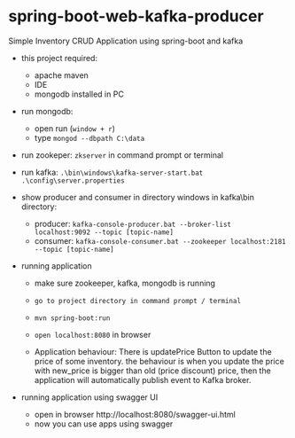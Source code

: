 # spring-boot-web-kafka-producer
Simple Inventory CRUD Application using spring-boot and kafka

- this project required:
    - apache maven
    - IDE
    - mongodb installed in PC

- run mongodb:
    - open run (`window + r`)
    - type `mongod --dbpath C:\data`

- run zookeper: `zkserver` in command prompt or terminal

- run kafka: `.\bin\windows\kafka-server-start.bat .\config\server.properties`

- show producer and consumer in directory windows in kafka\bin directory:
  - producer:
      `kafka-console-producer.bat --broker-list localhost:9092 --topic [topic-name]`
  - consumer:
      `kafka-console-consumer.bat --zookeeper localhost:2181 --topic [topic-name]`

- running application
    - make sure zookeeper, kafka, mongodb is running
    - `go to project directory in command prompt / terminal`
    - `mvn spring-boot:run`
    - `open localhost:8080` in browser

    - Application behaviour:
      There is updatePrice Button to update the price of some inventory. the
      behaviour is when you update the price with new_price is bigger than old
      (price discount) price, then the application will automatically publish
      event to Kafka broker.

- running application using swagger UI
    - open in browser http://localhost:8080/swagger-ui.html
    - now you can use apps using swagger